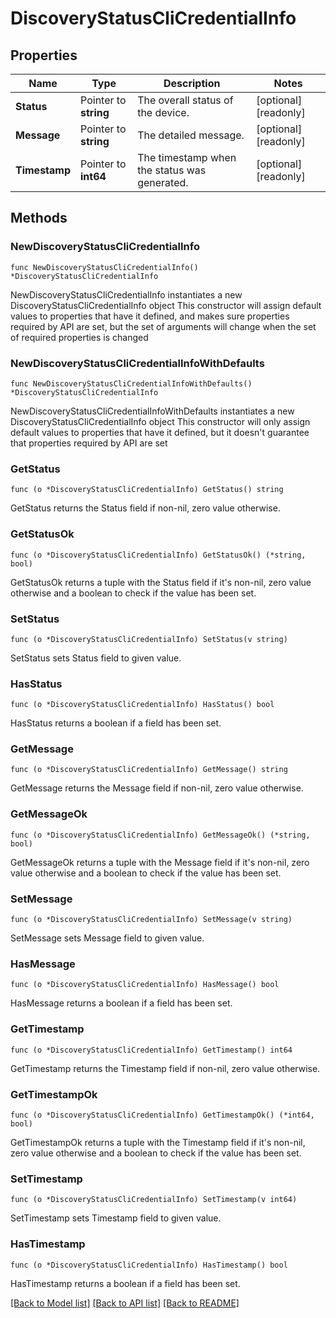 # DiscoveryStatusCliCredentialInfo

## Properties

Name | Type | Description | Notes
------------ | ------------- | ------------- | -------------
**Status** | Pointer to **string** | The overall status of the device. | [optional] [readonly] 
**Message** | Pointer to **string** | The detailed message. | [optional] [readonly] 
**Timestamp** | Pointer to **int64** | The timestamp when the status was generated. | [optional] [readonly] 

## Methods

### NewDiscoveryStatusCliCredentialInfo

`func NewDiscoveryStatusCliCredentialInfo() *DiscoveryStatusCliCredentialInfo`

NewDiscoveryStatusCliCredentialInfo instantiates a new DiscoveryStatusCliCredentialInfo object
This constructor will assign default values to properties that have it defined,
and makes sure properties required by API are set, but the set of arguments
will change when the set of required properties is changed

### NewDiscoveryStatusCliCredentialInfoWithDefaults

`func NewDiscoveryStatusCliCredentialInfoWithDefaults() *DiscoveryStatusCliCredentialInfo`

NewDiscoveryStatusCliCredentialInfoWithDefaults instantiates a new DiscoveryStatusCliCredentialInfo object
This constructor will only assign default values to properties that have it defined,
but it doesn't guarantee that properties required by API are set

### GetStatus

`func (o *DiscoveryStatusCliCredentialInfo) GetStatus() string`

GetStatus returns the Status field if non-nil, zero value otherwise.

### GetStatusOk

`func (o *DiscoveryStatusCliCredentialInfo) GetStatusOk() (*string, bool)`

GetStatusOk returns a tuple with the Status field if it's non-nil, zero value otherwise
and a boolean to check if the value has been set.

### SetStatus

`func (o *DiscoveryStatusCliCredentialInfo) SetStatus(v string)`

SetStatus sets Status field to given value.

### HasStatus

`func (o *DiscoveryStatusCliCredentialInfo) HasStatus() bool`

HasStatus returns a boolean if a field has been set.

### GetMessage

`func (o *DiscoveryStatusCliCredentialInfo) GetMessage() string`

GetMessage returns the Message field if non-nil, zero value otherwise.

### GetMessageOk

`func (o *DiscoveryStatusCliCredentialInfo) GetMessageOk() (*string, bool)`

GetMessageOk returns a tuple with the Message field if it's non-nil, zero value otherwise
and a boolean to check if the value has been set.

### SetMessage

`func (o *DiscoveryStatusCliCredentialInfo) SetMessage(v string)`

SetMessage sets Message field to given value.

### HasMessage

`func (o *DiscoveryStatusCliCredentialInfo) HasMessage() bool`

HasMessage returns a boolean if a field has been set.

### GetTimestamp

`func (o *DiscoveryStatusCliCredentialInfo) GetTimestamp() int64`

GetTimestamp returns the Timestamp field if non-nil, zero value otherwise.

### GetTimestampOk

`func (o *DiscoveryStatusCliCredentialInfo) GetTimestampOk() (*int64, bool)`

GetTimestampOk returns a tuple with the Timestamp field if it's non-nil, zero value otherwise
and a boolean to check if the value has been set.

### SetTimestamp

`func (o *DiscoveryStatusCliCredentialInfo) SetTimestamp(v int64)`

SetTimestamp sets Timestamp field to given value.

### HasTimestamp

`func (o *DiscoveryStatusCliCredentialInfo) HasTimestamp() bool`

HasTimestamp returns a boolean if a field has been set.


[[Back to Model list]](../README.md#documentation-for-models) [[Back to API list]](../README.md#documentation-for-api-endpoints) [[Back to README]](../README.md)


